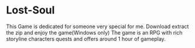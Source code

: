 # Lost-Soul
<p1>This Game is dedicated for someone very special for me. Download extract the zip and enjoy the game(Windows only) The game is an RPG with rich storyline characters quests and offers around 1 hour of gameplay. </p1>
